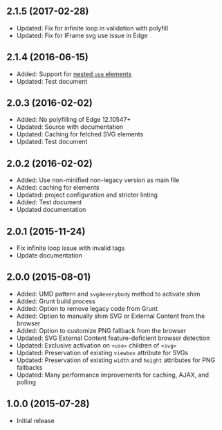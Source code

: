 ## 2.1.5 (2017-02-28)

- Updated: Fix for infinite loop in validation with polyfill
- Updated: Fix for IFrame svg use issue in Edge

## 2.1.4 (2016-06-15)

- Added: Support for [nested `use` elements](https://github.com/jonathantneal/svg4everybody/pull/117)
- Updated: Test document

## 2.0.3 (2016-02-02)

- Added: No polyfilling of Edge 12.10547+
- Updated: Source with documentation
- Updated: Caching for fetched SVG elements
- Updated: Test document

## 2.0.2 (2016-02-02)

- Added: Use non-minified non-legacy version as main file
- Added: caching for elements
- Updated: project configuration and stricter linting
- Added: Test document
- Updated documentation

## 2.0.1 (2015-11-24)

- Fix infinite loop issue with invalid <use> tags
- Update documentation

## 2.0.0 (2015-08-01)

- Added: UMD pattern and `svg4everybody` method to activate shim
- Added: Grunt build process
- Added: Option to remove legacy code from Grunt
- Added: Option to manually shim SVG or External Content from the browser
- Added: Option to customize PNG fallback from the browser
- Updated: SVG External Content feature-deficient browser detection
- Updated: Exclusive activation on `<use>` children of `<svg>`
- Updated: Preservation of existing `viewbox` attribute for SVGs
- Updated: Preservation of existing `width` and `height` attributes for PNG fallbacks
- Updated: Many performance improvements for caching, AJAX, and polling

## 1.0.0 (2015-07-28)

- Initial release
